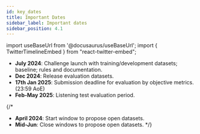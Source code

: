 ```yaml
---
id: key_dates
title: Important Dates
sidebar_label: Important dates
sidebar_position: 4.1
---
```

import useBaseUrl from '@docusaurus/useBaseUrl';
import { TwitterTimelineEmbed } from "react-twitter-embed";

- **July 2024**: Challenge launch with training/development datasets; baseline; rules and documentation.
- **Dec 2024**: Release evaluation datasets.
- **17th Jan 2025**: Submission deadline for evaluation by objective metrics. (23:59 AoE)
- **Feb-May 2025**: Listening test evaluation period.

{/*
- **April 2024**: Start window to propose open datasets.
- **Mid-Jun**: Close windows to propose open datasets.
  */}